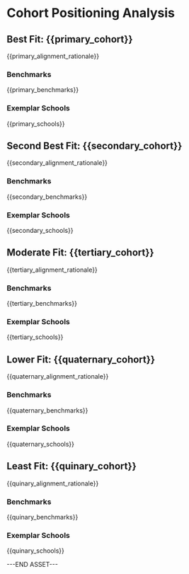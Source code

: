 # Cohort Positioning Analysis

## Best Fit: {{primary_cohort}}
{{primary_alignment_rationale}}

### Benchmarks
{{primary_benchmarks}}

### Exemplar Schools
{{primary_schools}}

## Second Best Fit: {{secondary_cohort}}
{{secondary_alignment_rationale}}

### Benchmarks
{{secondary_benchmarks}}

### Exemplar Schools
{{secondary_schools}}

## Moderate Fit: {{tertiary_cohort}}
{{tertiary_alignment_rationale}}

### Benchmarks
{{tertiary_benchmarks}}

### Exemplar Schools
{{tertiary_schools}}

## Lower Fit: {{quaternary_cohort}}
{{quaternary_alignment_rationale}}

### Benchmarks
{{quaternary_benchmarks}}

### Exemplar Schools
{{quaternary_schools}}

## Least Fit: {{quinary_cohort}}
{{quinary_alignment_rationale}}

### Benchmarks
{{quinary_benchmarks}}

### Exemplar Schools
{{quinary_schools}}

---END ASSET---